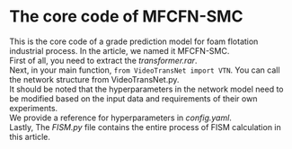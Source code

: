 # The core code of MFCFN-SMC
This is the core code of a grade prediction model for foam flotation industrial process. In the article, we named it MFCFN-SMC.<br>
First of all, you need to extract the *transformer.rar*.<br>
Next, in your main function, `from VideoTransNet import VTN`. You can call the network structure from VideoTransNet.py.<br>
It should be noted that the hyperparameters in the network model need to be modified based on the input data and requirements of their own experiments.<br>
We provide a reference for hyperparameters in *config.yaml*.<br>
Lastly, The *FISM.py* file contains the entire process of FISM calculation in this article.
